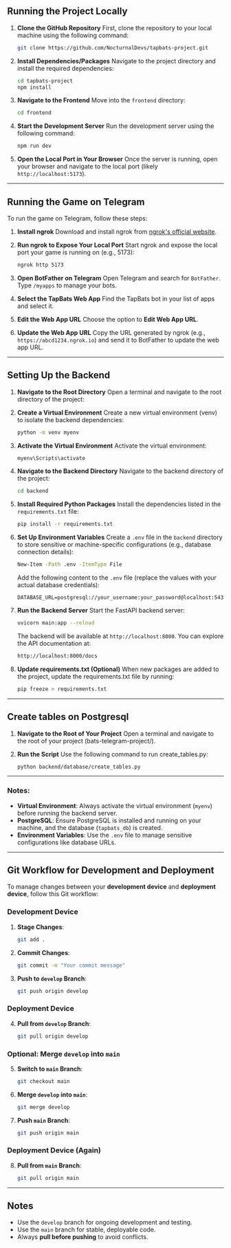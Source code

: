 ## Running the Project Locally

1. **Clone the GitHub Repository**
   First, clone the repository to your local machine using the following command:
   ```bash
   git clone https://github.com/NocturnalDevs/tapbats-project.git
   ```

2. **Install Dependencies/Packages**
   Navigate to the project directory and install the required dependencies:
   ```bash
   cd tapbats-project
   npm install
   ```

3. **Navigate to the Frontend**
   Move into the `frontend` directory:
   ```bash
   cd frontend
   ```

4. **Start the Development Server**
   Run the development server using the following command:
   ```bash
   npm run dev
   ```

5. **Open the Local Port in Your Browser**
   Once the server is running, open your browser and navigate to the local port (likely `http://localhost:5173`).

---

## Running the Game on Telegram

To run the game on Telegram, follow these steps:

1. **Install ngrok**
   Download and install ngrok from [ngrok's official website](https://ngrok.com/).

2. **Run ngrok to Expose Your Local Port**
   Start ngrok and expose the local port your game is running on (e.g., 5173):
   ```bash
   ngrok http 5173
   ```

3. **Open BotFather on Telegram**
   Open Telegram and search for `BotFather`. Type `/myapps` to manage your bots.

4. **Select the TapBats Web App**
   Find the TapBats bot in your list of apps and select it.

5. **Edit the Web App URL**
   Choose the option to **Edit Web App URL**.

6. **Update the Web App URL**
   Copy the URL generated by ngrok (e.g., `https://abcd1234.ngrok.io`) and send it to BotFather to update the web app URL.

---

## Setting Up the Backend

1. **Navigate to the Root Directory**
   Open a terminal and navigate to the root directory of the project:

2. **Create a Virtual Environment**
   Create a new virtual environment (venv) to isolate the backend dependencies:
   ```bash
   python -m venv myenv
   ```

3. **Activate the Virtual Environment**
   Activate the virtual environment:
   ```bash
   myenv\Scripts\activate
   ```

5. **Navigate to the Backend Directory**
   Navigate to the backend directory of the project:
   ```bash
   cd backend
   ```

6. **Install Required Python Packages**
   Install the dependencies listed in the `requirements.txt` file:
   ```bash
   pip install -r requirements.txt
   ```

7. **Set Up Environment Variables**
   Create a `.env` file in the `backend` directory to store sensitive or machine-specific configurations (e.g., database connection details):
   ```bash
   New-Item -Path .env -ItemType File
   ```

   Add the following content to the `.env` file (replace the values with your actual database credentials):
   ```plaintext
   DATABASE_URL=postgresql://your_username:your_password@localhost:5432/your_database
   ```

8. **Run the Backend Server**
   Start the FastAPI backend server:
   ```bash
   uvicorn main:app --reload
   ```

   The backend will be available at `http://localhost:8000`. You can explore the API documentation at:  
   ```bash
   http://localhost:8000/docs
   ```

9. **Update requirements.txt (Optional)**
   When new packages are added to the project, update the requirements.txt file by running: 
   ```bash
   pip freeze > requirements.txt
   ```

---

## Create tables on Postgresql

1. **Navigate to the Root of Your Project**
   Open a terminal and navigate to the root of your project (bats-telegram-project/).

1. **Run the Script**
   Use the following command to run create_tables.py:
   ```bash
   python backend/database/create_tables.py
   ```

---

### Notes:
- **Virtual Environment**: Always activate the virtual environment (`myenv`) before running the backend server.
- **PostgreSQL**: Ensure PostgreSQL is installed and running on your machine, and the database (`tapbats_db`) is created.
- **Environment Variables**: Use the `.env` file to manage sensitive configurations like database URLs.

---

## Git Workflow for Development and Deployment

To manage changes between your **development device** and **deployment device**, follow this Git workflow:

### **Development Device**
1. **Stage Changes**:
   ```bash
   git add .
   ```

2. **Commit Changes**:
   ```bash
   git commit -m "Your commit message"
   ```

3. **Push to `develop` Branch**:
   ```bash
   git push origin develop
   ```

### **Deployment Device**
4. **Pull from `develop` Branch**:
   ```bash
   git pull origin develop
   ```

### **Optional: Merge `develop` into `main`**
5. **Switch to `main` Branch**:
   ```bash
   git checkout main
   ```

6. **Merge `develop` into `main`**:
   ```bash
   git merge develop
   ```

7. **Push `main` Branch**:
   ```bash
   git push origin main
   ```

### **Deployment Device (Again)**
8. **Pull from `main` Branch**:
   ```bash
   git pull origin main
   ```

---

## Notes
- Use the `develop` branch for ongoing development and testing.
- Use the `main` branch for stable, deployable code.
- Always **pull before pushing** to avoid conflicts.
